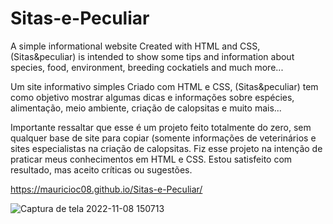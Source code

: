 # Sitas-e-Peculiar
A simple informational website
Created with HTML and CSS, (Sitas&peculiar) is intended to show some tips and information about species, food, environment, breeding cockatiels and much more...

Um site informativo simples
Criado com HTML e CSS, (Sitas&peculiar) tem como objetivo mostrar algumas dicas e informações sobre espécies, alimentação, meio ambiente, criação de calopsitas e muito mais...

Importante ressaltar que esse é um projeto feito totalmente do zero, sem qualquer base de site para copiar (somente informações de veterinários e sites especialistas na criação de calopsitas.
Fiz esse projeto na intenção de praticar meus conhecimentos em HTML e CSS.
Estou satisfeito com resultado, mas aceito críticas ou sugestões.

https://mauricioc08.github.io/Sitas-e-Peculiar/

![Captura de tela 2022-11-08 150713](https://user-images.githubusercontent.com/105306316/200642062-3a2df590-cf3a-498d-b4ed-afed75a87b50.png)
